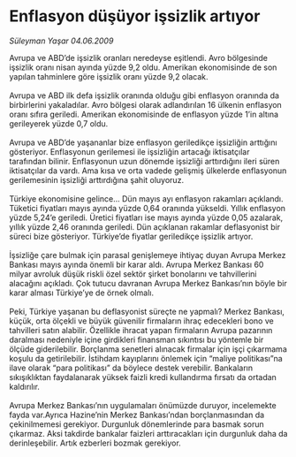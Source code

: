 # Enflasyon düşüyor işsizlik artıyor

*Süleyman Yaşar 04.06.2009*

<div class="taraf_structure_2col_1zq">
<div class="margen_n">



 <p>Avrupa ve ABD’de işsizlik oranları neredeyse eşitlendi. Avro bölgesinde işsizlik oranı nisan ayında yüzde 9,2 oldu. Amerikan ekonomisinde de son yapılan tahminlere göre işsizlik oranı yüzde 9,2 olacak. <br/><br/>Avrupa ve ABD ilk defa işsizlik oranında olduğu gibi enflasyon oranında da birbirlerini yakaladılar. Avro bölgesi olarak adlandırılan 16 ülkenin enflasyon oranı sıfıra geriledi. Amerikan ekonomisinde de enflasyon yüzde 1’in altına gerileyerek yüzde 0,7 oldu. <br/><br/>Avrupa ve ABD’de yaşananlar bize enflasyon geriledikçe işsizliğin arttığını gösteriyor. Enflasyonun gerilemesi ile işsizliğin artacağı iktisatçılar tarafından bilinir. Enflasyonun uzun dönemde işsizliği arttırdığını ileri süren iktisatçılar da vardı. Ama kısa ve orta vadede gelişmiş ülkelerde enflasyonun gerilemesinin işsizliği arttırdığına şahit oluyoruz. <br/><br/>Türkiye ekonomisine gelince... Dün mayıs ayı enflasyon rakamları açıklandı. Tüketici fiyatları mayıs ayında yüzde 0,64 oranında yükseldi. Yıllık enflasyon yüzde 5,24’e geriledi. Üretici fiyatları ise mayıs ayında yüzde 0,05 azalarak, yıllık yüzde 2,46 oranında geriledi. Dün açıklanan rakamlar deflasyonist bir süreci bize gösteriyor. Türkiye’de fiyatlar geriledikçe işsizlik artıyor. <br/><br/>İşsizliğe çare bulmak için parasal genişlemeye ihtiyaç duyan Avrupa Merkez Bankası mayıs ayında önemli bir karar aldı. Avrupa Merkez Bankası 60 milyar avroluk düşük riskli özel sektör şirket bonolarını ve tahvillerini alacağını açıkladı. Çok tutucu davranan Avrupa Merkez Bankası’nın böyle bir karar alması Türkiye’ye de örnek olmalı. <br/><br/>Peki, Türkiye yaşanan bu deflasyonist süreçte ne yapmalı? Merkez Bankası, küçük, orta ölçekli ve büyük güvenilir firmaların ihraç edecekleri bono ve tahvilleri satın alabilir. Özellikle ihracat yapan firmaların Avrupa pazarının daralması nedeniyle içine girdikleri finansman sıkıntısı bu yöntemle bir ölçüde giderilebilir. Borçlanma senetleri alınacak firmalar için işçi çıkarmama koşulu da getirilebilir. İstihdam kayıplarını önlemek için “maliye politikası”na ilave olarak “para politikası” da böylece destek verebilir. Bankaların sıkışıklıktan faydalanarak yüksek faizli kredi kullandırma fırsatı da ortadan kaldırılır. <br/><br/>Avrupa Merkez Bankası’nın uygulamaları önümüzde duruyor, incelemekte fayda var.Ayrıca Hazine’nin Merkez Bankası’ndan borçlanmasından da çekinilmemesi gerekiyor. Durgunluk dönemlerinde para basmak sorun çıkarmaz. Aksi takdirde bankalar faizleri arttıracakları için durgunluk daha da derinleşebilir. Artık ezberleri bozmak gerekiyor.</p>
<br/>
<br/>
<br/>



<br/>


<div id="taraf_not">
</div>

</div>


</div>

